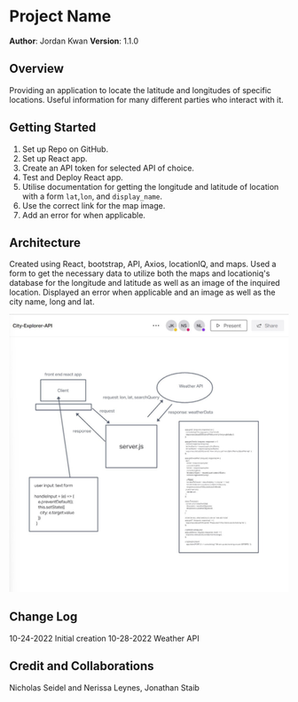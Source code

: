 # Project Name

**Author**: Jordan Kwan
**Version**: 1.1.0

## Overview

Providing an application to locate the latitude and longitudes of specific locations. Useful information for many different parties who interact with it. 

## Getting Started

1. Set up Repo on GitHub.
2. Set up React app.
3. Create an API token for selected API of choice.
4. Test and Deploy React app.
5. Utilise documentation for getting the longitude and latitude of location with a form `lat`,`lon`, and `display_name`.
6. Use the correct link for the map image.
7. Add an error for when applicable.

## Architecture

Created using React, bootstrap, API, Axios, locationIQ, and maps. Used a form to get the necessary data to utilize both the maps and locationiq's database for the longitude and latitude as well as an image of the inquired location. Displayed an error when applicable and an image as well as the city name, long and lat. 

![WRRC](./src/images/Lab.07.WRRC.jpg)

## Change Log

10-24-2022 Initial creation
10-28-2022 Weather API

## Credit and Collaborations

Nicholas Seidel and Nerissa Leynes, Jonathan Staib


